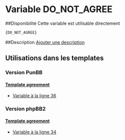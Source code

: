 # Variable DO_NOT_AGREE

##Disponibilité
Cette variable est utilisable directement

```html
{DO_NOT_AGREE}
```

##Description
[Ajouter une description](https://fa-tvars.appspot.com/var/DO_NOT_AGREE)

## Utilisations dans les templates

### Version PunBB

#### [Template agreement](punbb/agreement.md#readme)
* [Variable &agrave; la ligne 36](../punbb/agreement.tpl#L36)

### Version phpBB2

#### [Template agreement](subsilver/agreement.md#readme)
* [Variable &agrave; la ligne 34](../subsilver/agreement.tpl#L34)